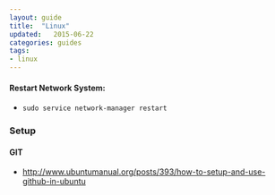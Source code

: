 ```yaml
---
layout: guide
title:  "Linux"
updated:   2015-06-22
categories: guides
tags:
- linux
---
```


#### Restart Network System:
* `sudo service network-manager restart`

### Setup

#### GIT
* http://www.ubuntumanual.org/posts/393/how-to-setup-and-use-github-in-ubuntu
